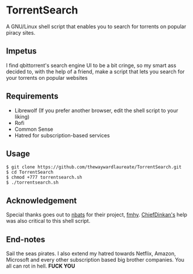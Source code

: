 # TorrentSearch
A GNU/Linux shell script that enables you to search for torrents on popular piracy sites. 

## Impetus

I find qbittorrent's search engine UI to be a bit cringe, so my smart ass decided to, with the help of a friend, make a script that lets you search for your torrents on popular websites

## Requirements

+ Librewolf (If you prefer another browser, edit the shell script to your liking)
+ Rofi
+ Common Sense
+ Hatred for subscription-based services

## Usage

```
$ git clone https://github.com/thewaywardlaureate/TorrentSearch.git
$ cd TorrentSearch
$ chmod +777 torrentsearch.sh
$ ./torrentsearch.sh
```

## Acknowledgement

Special thanks goes out to [nbats](https://github.com/nbats) for their project, [fmhy](https://github.com/nbat/fmhy). [ChiefDinkan's](https://github.com/chiefdinkan) help was also critical to this shell script.

## End-notes

Sail the seas pirates. I also extend my hatred towards Netflix, Amazon, Microsoft and every other subscription based big brother companies. You all can rot in hell. **FUCK YOU**
